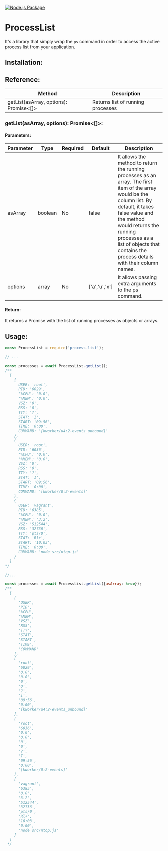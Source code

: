 [![Node.js Package](https://github.com/ibrahimgunduz34/process-list/actions/workflows/npm-publish.yml/badge.svg)](https://github.com/ibrahimgunduz34/process-list/actions/workflows/npm-publish.yml)

# ProcessList

It's a library that simply wrap the `ps` command in order to access the active process list from your application.

## Installation:

## Reference:

| Method                                 | Description                       |
|----------------------------------------|-----------------------------------|
| getList(asArray, options): Promise<[]> | Returns list of running processes |

### getList(asArray, options): Promise<[]>:

#### Parameters:

| Parameter  | Type     | Required | Default       | Description |
|------------|----------|----------|---------------|-----------------------------------|
| asArray    | boolean  | No       | false         | It allows the method to return the running processes as an array. The first item of the array would be the column list. By default, it takes false value and the method would returns the running processes as a list of objects that contains the process details with their column names. |
| options    | array    | No       | ['a','u','x'] | It allows passing extra arguments to the ps command.  |

#### Return:
It returns a Promise with the list of running processes as objects or arrays.

## Usage:

```javascript
const ProcessList = require('process-list');

// ...

const processes = await ProcessList.getList();
/**
  [
    {
      USER: 'root',
      PID: '6029',
      '%CPU': '0.0',
      '%MEM': '0.0',
      VSZ: '0',
      RSS: '0',
      TTY: '?',
      STAT: 'I',
      START: '09:56',
      TIME: '0:00',
      COMMAND: '[kworker/u4:2-events_unbound]'
    },
    {
      USER: 'root',
      PID: '6036',
      '%CPU': '0.0',
      '%MEM': '0.0',
      VSZ: '0',
      RSS: '0',
      TTY: '?',
      STAT: 'I',
      START: '09:56',
      TIME: '0:00',
      COMMAND: '[kworker/0:2-events]'
    },
    {
      USER: 'vagrant',
      PID: '6385',
      '%CPU': '0.0',
      '%MEM': '3.2',
      VSZ: '512544',
      RSS: '32736',
      TTY: 'pts/0',
      STAT: 'Rl+',
      START: '10:03',
      TIME: '0:00',
      COMMAND: 'node src/ntop.js'
    }
  ]
*/ 

//...

const processes = await ProcessList.getList({asArray: true});
/**
  [
    [
      'USER',
      'PID',
      '%CPU',
      '%MEM',
      'VSZ',
      'RSS',
      'TTY',
      'STAT',
      'START',
      'TIME',
      'COMMAND'
    ],
    [
      'root',
      '6029',
      '0.0',
      '0.0',
      '0',
      '0',
      '?',
      'I',
      '09:56',
      '0:00',
      '[kworker/u4:2-events_unbound]'
    ],
    [
      'root',
      '6036',
      '0.0',
      '0.0',
      '0',
      '0',
      '?',
      'I',
      '09:56',
      '0:00',
      '[kworker/0:2-events]'
    ],
    [
      'vagrant',
      '6385',
      '0.0',
      '3.2',
      '512544',
      '32736',
      'pts/0',
      'Rl+',
      '10:03',
      '0:00',
      'node src/ntop.js'
    ]
  ]
 */
```